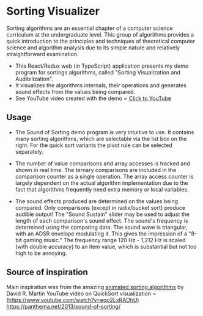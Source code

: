 # Sorting Visualizer

Sorting algorithms are an essential chapter of a computer science curriculum at the undergraduate level. This group of algorithms provides a quick introduction to the principles and techniques of theoretical computer science and algorithm analysis due to its simple nature and relatively straightforward examination.

- This React/Redux web (in TypeScript) application presents my demo program for sortings algorithms, called "Sorting Visualization and Audibilization".
- It visualizes the algorithms internals, their operations and generates sound effects from the values being compared. 
- See YouTube video created with the demo = [Click to YouTube](www.google.com)

## Usage

- The Sound of Sorting demo program is very intuitive to use. It contains many sorting algorithms, which are selectable via the list box on the right. For the quick sort variants the pivot rule can be selected separately.

- The number of value comparisons and array accesses is tracked and shown in real time. The ternary comparisons are included in the comparison counter as a single operation. The array access counter is largely dependent on the actual algorithm implementation due to the fact that algorithms frequently need extra memory or local variables.

- The sound effects produced are determined on the values being compared. Only comparisons (except in radix/bucket sort) produce audible output! The "Sound Sustain" slider may be used to adjust the length of each comparison's sound effect. The sound's frequency is determined using the comparing data. The sound wave is triangular, with an ADSR envelope modulating it. This gives the impression of a "8-bit gaming music." The frequency range 120 Hz - 1,212 Hz is scaled (with double accuracy) to an item value, which is substantial but not too high to be annoying.

## Source of inspiration

Main inspiration was from the amazing [animated sorting algorithms](https://www.toptal.com/developers/sorting-algorithms) by David R. Martin
YouTube video on QuickSort visualization = (https://www.youtube.com/watch?v=eqo2LxRADhU)
https://panthema.net/2013/sound-of-sorting/
